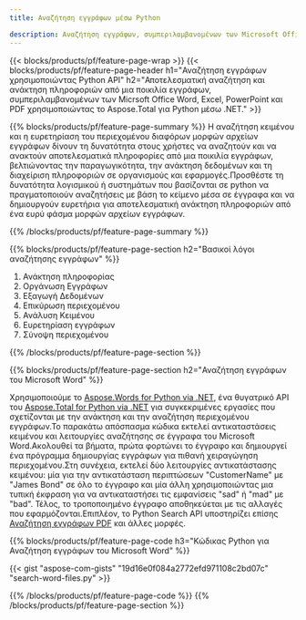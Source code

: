 ```yaml
---
title: Αναζήτηση εγγράφων μέσω Python

description: Αναζήτηση εγγράφων, συμπεριλαμβανομένων των Microsoft Office Word, Excel, PowerPoint, PDF μέσω της εφαρμογής Python. Αναζήτηση εγγράφων στο διαδίκτυο μέσω της εφαρμογής.
---
```


{{< blocks/products/pf/feature-page-wrap >}}
{{< blocks/products/pf/feature-page-header h1="Αναζήτηση εγγράφων χρησιμοποιώντας Python API" h2="Αποτελεσματική αναζήτηση και ανάκτηση πληροφοριών από μια ποικιλία εγγράφων, συμπεριλαμβανομένων των Micrsoft Office Word, Excel, PowerPoint και PDF χρησιμοποιώντας το Aspose.Total για Python μέσω .NET." >}}

{{% blocks/products/pf/feature-page-summary %}}
Η αναζήτηση κειμένου και η ευρετηρίαση του περιεχομένου διαφόρων μορφών αρχείων εγγράφων δίνουν τη δυνατότητα στους χρήστες να αναζητούν και να ανακτούν αποτελεσματικά πληροφορίες από μια ποικιλία εγγράφων, βελτιώνοντας την παραγωγικότητα, την ανάκτηση δεδομένων και τη διαχείριση πληροφοριών σε οργανισμούς και εφαρμογές.Προσθέστε τη δυνατότητα λογισμικού ή συστημάτων που βασίζονται σε python να πραγματοποιούν αναζητήσεις με βάση το κείμενο μέσα σε έγγραφα και να δημιουργούν ευρετήρια για αποτελεσματική ανάκτηση πληροφοριών από ένα ευρύ φάσμα μορφών αρχείων εγγράφων.

{{% /blocks/products/pf/feature-page-summary  %}}

{{% blocks/products/pf/feature-page-section  h2="Βασικοί λόγοι αναζήτησης εγγράφων" %}}

1. Ανάκτηση πληροφορίας
1. Οργάνωση Εγγράφων
1. Εξαγωγή Δεδομένων
1. Επικύρωση περιεχομένου
1. Ανάλυση Κειμένου
1. Ευρετηρίαση εγγράφων
1. Σύνοψη περιεχομένου

{{% /blocks/products/pf/feature-page-section %}}

{{% blocks/products/pf/feature-page-section  h2="Αναζήτηση εγγράφων του Microsoft Word" %}}

Χρησιμοποιούμε το [Aspose.Words for Python via .NET](https://products.aspose.com/words/python-net/), ένα θυγατρικό API του [Aspose.Total for Python via .NET](https://products.aspose.com/total/python-net/) για συγκεκριμένες εργασίες που σχετίζονται με την ανάκτηση και την αναζήτηση περιεχομένου εγγράφων.Το παρακάτω απόσπασμα κώδικα εκτελεί αντικαταστάσεις κειμένου και λειτουργίες αναζήτησης σε έγγραφα του Microsoft Word.Ακολουθεί τα βήματα, πρώτα φορτώνει το έγγραφο και δημιουργεί ένα πρόγραμμα δημιουργίας εγγράφων για πιθανή χειραγώγηση περιεχομένου.Στη συνέχεια, εκτελεί δύο λειτουργίες αντικατάστασης κειμένου: μία για την αντικατάσταση περιπτώσεων "CustomerName" με "James Bond" σε όλο το έγγραφο και μία άλλη χρησιμοποιώντας μια τυπική έκφραση για να αντικαταστήσει τις εμφανίσεις "sad" ή "mad" με "bad". Τέλος, το τροποποιημένο έγγραφο αποθηκεύεται με τις αλλαγές που εφαρμόζονται.Επιπλέον, το Python Search API υποστηρίζει επίσης [Αναζήτηση εγγράφων PDF](https://products.aspose.com/total/python-net/search/pdf/) και άλλες μορφές.

{{% blocks/products/pf/feature-page-code h3="Κώδικας Python για Αναζήτηση εγγράφων του Microsoft Word" %}}

{{< gist "aspose-com-gists" "19d16e0f084a2772efd971108c2bd07c" "search-word-files.py" >}}

{{% /blocks/products/pf/feature-page-code  %}}
{{% /blocks/products/pf/feature-page-section %}}